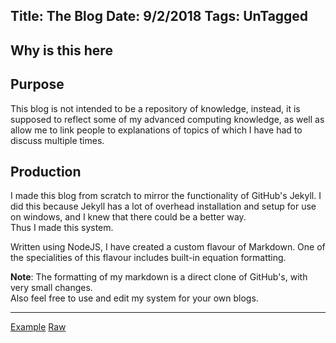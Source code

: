 Title: The Blog
Date: 9/2/2018
Tags: UnTagged
---
Why is this here
---

## Purpose
This blog is not intended to be a repository of knowledge, instead, it is supposed to reflect some of my advanced computing knowledge, as well as allow me to link people to explanations of topics of which I have had to discuss multiple times.

## Production
I made this blog from scratch to mirror the functionality of GitHub's Jekyll. I did this because Jekyll has a lot of overhead installation and setup for use on windows, and I knew that there could be a better way.  
Thus I made this system.

Written using NodeJS, I have created a custom flavour of Markdown. One of the specialities of this flavour includes built-in equation formatting.

**Note**: The formatting of my markdown is a direct clone of GitHub's, with very small changes.  
Also feel free to use and edit my system for your own blogs.

---

[Example](/p/example.html) [Raw](/post/example.md)
